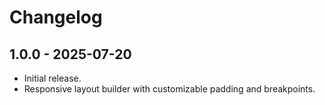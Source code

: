 # Changelog

## 1.0.0 - 2025-07-20

- Initial release.
- Responsive layout builder with customizable padding and breakpoints.
